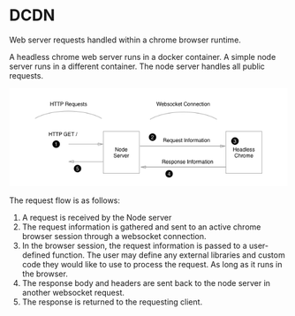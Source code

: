 # DCDN

Web server requests handled within a chrome browser runtime.

A headless chrome web server runs in a docker container. A simple node server runs in a different container. The node server handles all public requests.

![](request-diagram.png?1 "Optional title")

The request flow is as follows:

1. A request is received by the Node server
2. The request information is gathered and sent to an active chrome browser session through a websocket connection. 
3. In the browser session, the request information is passed to a user-defined function. The user may define any external libraries and custom code they would like to use to process the request. As long as it runs in the browser.
4. The response body and headers are sent back to the node server in another websocket request.
5. The response is returned to the requesting client.